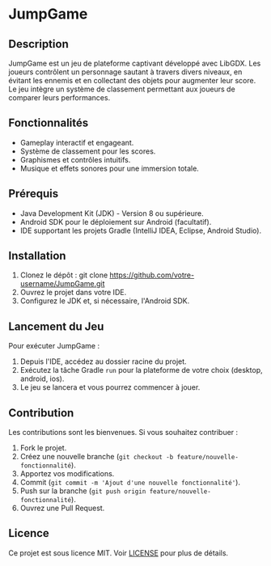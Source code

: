 # JumpGame

## Description
JumpGame est un jeu de plateforme captivant développé avec LibGDX. Les joueurs contrôlent un personnage sautant à travers divers niveaux, en évitant les ennemis et en collectant des objets pour augmenter leur score. Le jeu intègre un système de classement permettant aux joueurs de comparer leurs performances.

## Fonctionnalités
- Gameplay interactif et engageant.
- Système de classement pour les scores.
- Graphismes et contrôles intuitifs.
- Musique et effets sonores pour une immersion totale.

## Prérequis
- Java Development Kit (JDK) - Version 8 ou supérieure.
- Android SDK pour le déploiement sur Android (facultatif).
- IDE supportant les projets Gradle (IntelliJ IDEA, Eclipse, Android Studio).

## Installation
1. Clonez le dépôt :
git clone https://github.com/votre-username/JumpGame.git
2. Ouvrez le projet dans votre IDE.
3. Configurez le JDK et, si nécessaire, l'Android SDK.

## Lancement du Jeu
Pour exécuter JumpGame :
1. Depuis l'IDE, accédez au dossier racine du projet.
2. Exécutez la tâche Gradle `run` pour la plateforme de votre choix (desktop, android, ios).
3. Le jeu se lancera et vous pourrez commencer à jouer.

## Contribution
Les contributions sont les bienvenues. Si vous souhaitez contribuer :
1. Fork le projet.
2. Créez une nouvelle branche (`git checkout -b feature/nouvelle-fonctionnalité`).
3. Apportez vos modifications.
4. Commit (`git commit -m 'Ajout d'une nouvelle fonctionnalité'`).
5. Push sur la branche (`git push origin feature/nouvelle-fonctionnalité`).
6. Ouvrez une Pull Request.

## Licence
Ce projet est sous licence MIT. Voir [LICENSE](LICENSE.md) pour plus de détails.
